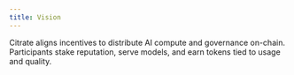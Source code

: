 ```yaml
---
title: Vision
---
```


Citrate aligns incentives to distribute AI compute and governance on-chain. Participants stake reputation, serve models, and earn tokens tied to usage and quality.

